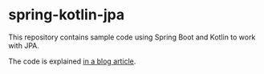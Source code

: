 # spring-kotlin-jpa

This repository contains sample code using Spring Boot and Kotlin to work with JPA.

The code is explained [in a blog article](https://blog.codecentric.de/en/2017/06/kotlin-spring-working-jpa-data-classes/).
